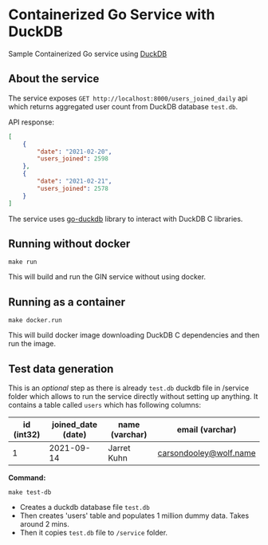 # Containerized Go Service with DuckDB
Sample Containerized Go service using [DuckDB](https://duckdb.org/)

## About the service
The service exposes `GET http://localhost:8000/users_joined_daily` api which returns aggregated user count from DuckDB database `test.db`.

API response:
```json
[
	{
		"date": "2021-02-20",
		"users_joined": 2598
	},
	{
		"date": "2021-02-21",
		"users_joined": 2578
	}
]
```
The service uses [go-duckdb](https://github.com/marcboeker/go-duckdb) library to interact with DuckDB C libraries.


## Running without docker
```
make run
```
This will build and run the GIN service without using docker.


## Running as a container
```
make docker.run
```
This will build docker image downloading DuckDB C dependencies and then run the image.


## Test data generation
This is an *optional* step as there is already `test.db` duckdb file in /service folder which allows to run the service directly without setting up anything. It contains a table called `users` which has following columns:

| id (int32)| joined_date (date) | name (varchar)|    email (varchar)      |
|-----------|--------------------|---------------|-------------------------|
|      1    |     2021-09-14     |  Jarret Kuhn  |  carsondooley@wolf.name |


**Command:**
```
make test-db
```
- Creates a duckdb database file `test.db`
- Then creates 'users' table and populates 1 million dummy data. Takes around 2 mins.
- Then it copies `test.db` file to `/service` folder.
